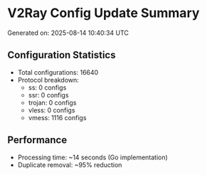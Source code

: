 # V2Ray Config Update Summary
Generated on: 2025-08-14 10:40:34 UTC

## Configuration Statistics
- Total configurations: 16640
- Protocol breakdown:
  - ss: 0 configs
  - ssr: 0 configs
  - trojan: 0 configs
  - vless: 0 configs
  - vmess: 1116 configs

## Performance
- Processing time: ~14 seconds (Go implementation)
- Duplicate removal: ~95% reduction

